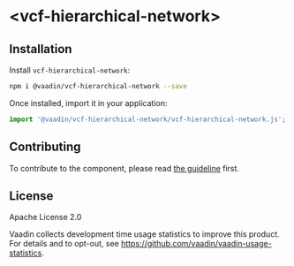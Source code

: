 # &lt;vcf-hierarchical-network&gt;

## Installation

Install `vcf-hierarchical-network`:

```sh
npm i @vaadin/vcf-hierarchical-network --save
```

Once installed, import it in your application:

```js
import '@vaadin/vcf-hierarchical-network/vcf-hierarchical-network.js';
```

## Contributing

  To contribute to the component, please read [the guideline](https://github.com/vaadin/vaadin-core/blob/master/CONTRIBUTING.md) first.


## License

Apache License 2.0

Vaadin collects development time usage statistics to improve this product. For details and to opt-out, see https://github.com/vaadin/vaadin-usage-statistics.
